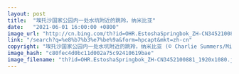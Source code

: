 ```yaml
---
layout: post
title:  "埃托沙国家公园内一处水坑附近的跳羚，纳米比亚"
date:   "2021-06-01 16:00:00 +0800"
image_url: "http://cn.bing.com/th?id=OHR.EstoshaSpringbok_ZH-CN3452100881_1920x1080.jpg&rf=LaDigue_1920x1080.jpg&pid=hp"
link: "/search?q=%e8%b7%b3%e7%be%9a&form=hpcapt&mkt=zh-cn"
copyright: "埃托沙国家公园内一处水坑附近的跳羚，纳米比亚 (© Charlie Summers/Minden Pictures)"
image_hash: "c80fec4d0bc11d002a75c92410619bae"
image_filename: "th?id=OHR.EstoshaSpringbok_ZH-CN3452100881_1920x1080.jpg&rf=LaDigue_1920x1080.jpg&pid=hp"
---
```


